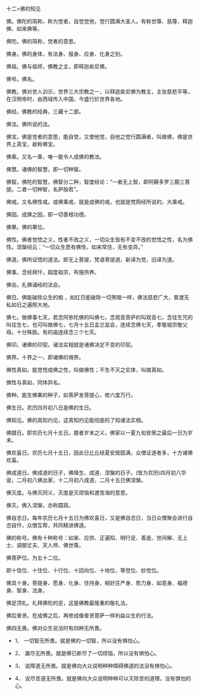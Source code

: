 十二>佛的知见

 

佛。佛陀的简称，称为觉者，自觉觉他，觉行圆满大圣人。有称世尊、慈尊、释迦佛、如来佛等。

佛陀。佛的简称，觉者的意思。

佛身。佛的身体，有法身、报身、应身、化身之别。

佛祖。佛与祖师，佛教之主，即释迦矣尼佛。

佛号。佛名。

佛教。佛对世人训示，世界三大宗教之一，以释迦矣尼佛为教主，主张慈悲平等，在汉明帝时，由西域传入中国，今盛行於世界各地。

佛经。佛教的经典，三藏十二部。

佛法。佛所说的法。

佛宝。佛是觉者的意思，能自觉，又使他觉，自他之觉行圆满者，叫做佛，佛是世界上真宝，故称佛宝。

佛乘。又名一乘，唯一能令人成佛的教法。

佛慧。诸佛的智慧，即一切种智。

佛智。佛陀的智慧，佛智分二种，智度经论：“一者无上智，即阿耨多罗三藐三菩提。二者一切种智，名萨般若”。

佛戒。又名佛性戒。或佛乘戒，就是成佛的戒，也就是梵网经所说的，大乘戒。

佛因。成佛之因，即一切善根功德。

佛果。佛的果位。

佛性。佛者觉悟之义，性者不改之义，一切众生皆有不变不改的觉悟之性，名为佛性。涅槃经云：“一切众生悉有佛性，如来常住，无有变异。”

佛道。佛所证悟的道法。即无上菩提，梵语菩提道，新译为觉，旧译为道。

佛事。念经拜忏，超度祖宗，布施供养。

佛会。礼佛诵经的法会。

佛日。佛能破除众生的痴  ，如红日能破除一切黑暗一样，佛法慈悲广大，普渡无私如日之遍照大地。

佛七。做佛事七天，若念阿弥陀佛的叫佛七，念观音菩萨的叫观音七，念往生咒的叫往生七，也可叫做佛七，七月十五日孟兰盆会，连续念佛七天，孝敬祖宗敬父母。十分殊胜。有的庙连续念三个七天。

佛印。诸佛的印契。诸法实相就是诸佛决定不变的印契。

佛界。十界之一，即诸佛的境界。

佛性真如。能觉悟成佛之性，叫做佛性；不生不灭之实体，叫做真如。

佛性与真如，同体异名。

佛种。能生佛果的种子，如菩萨发菩提心，修六度万行。

佛生日。农历四月初八日是佛的生日。

佛知见。佛的真知灼见，这真知灼见能彻底的了知诸法实相。

佛腊日。即农历七月十五日。腊者岁末之义，佛家以一夏九旬安居之最后一日为岁末。

佛欢喜日。农历七月十五日，因此日比丘结夏安居圆满，众僧证道者多，十方诸佛欢喜。

佛成道日。佛成道的日子，佛降生、成道、涅槃的日子。(皆为农历)四月初八华诞，二月初八佛出家，十二月初八成道，二月十五日佛涅槃。

佛灭度。与佛灭同义，灭度是灭烦恼和渡苦海的意思。

佛灭。佛入涅槃，亦称圆寂。

佛自恣日。每年农历七月十五日为佛欢喜日，又是佛自恣日，当日众僧聚会进行自恣自忏，众僧互帮，共同精进佛道。

佛的称号。佛有十种称号：如来、应供、正遍知、明行足、善逝、世间解、无上士、调御丈夫、天人师、佛世尊。

佛菩萨位。为五十二位。

即十信位、十住位、十行位、十回向位、十地位，等觉位、妙觉位。

佛具十身。菩提身、愿身、化身、住持身、相好庄严身、势力身、如意身、福德身、智身、法身。

佛足顶礼。礼拜佛陀的足，这是佛教最隆重的敬礼法。

佛后普贤。在成佛之后，再修成像普贤菩萨一样利益众生的行法。

佛四无畏。佛对众生说法时有四种无所畏。

- 1、    一切智无所畏。就是佛的一切智，所以没有惧怕心。

- 2、    漏尽无所畏。就是佛已断尽了一切烦恼，所以没有惧怕心。

- 3、    说障道无所畏。就是佛向大众说明种种障碍佛道的法没有惧怕心。

- 4、    说尽苦道无所畏。就是佛向大众说明种种可以灭除苦的道理，没有惧怕的心。
